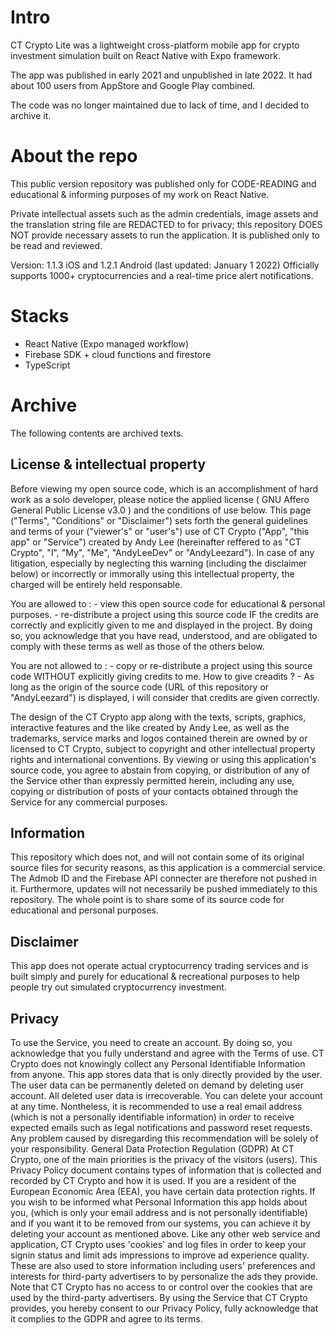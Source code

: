 # Intro

CT Crypto Lite was a lightweight cross-platform mobile app for crypto investment simulation built on React Native with Expo framework.

The app was published in early 2021 and unpublished in late 2022.
It had about 100 users from AppStore and Google Play combined.

The code was no longer maintained due to lack of time, and I decided to archive it.

# About the repo

This public version repository was published only for CODE-READING and educational & informing purposes of my work on React Native.

Private intellectual assets such as the admin credentials, image assets and the translation string file are REDACTED to for privacy; this repository DOES NOT provide necessary assets to run the application. It is published only to be read and reviewed.

Version: 1.1.3 iOS and 1.2.1 Android (last updated: January 1 2022)
Officially supports 1000+ cryptocurrencies and a real-time price alert notifications.

# Stacks

- React Native (Expo managed workflow)
- Firebase SDK + cloud functions and firestore
- TypeScript

# Archive

The following contents are archived texts.

## License & intellectual property

Before viewing my open source code, which is an accomplishment of hard work as a solo developer, please notice the applied license ( GNU Affero General Public License v3.0 ) and the conditions of use below.
This page ("Terms", "Conditions" or "Disclaimer") sets forth the general guidelines and terms of your ("viewer's" or "user's") use of CT Crypto ("App", "this app" or "Service") created by Andy Lee (hereinafter reffered to as "CT Crypto", "I", "My", "Me", "AndyLeeDev" or "AndyLeezard").
In case of any litigation, especially by neglecting this warning (including the disclaimer below) or incorrectly or immorally using this intellectual property, the charged will be entirely held responsable.

You are allowed to : - view this open source code for educational & personal purposes. - re-distribute a project using this source code IF the credits are correctly and explicitly given to me and displayed in the project.
By doing so, you acknowledge that you have read, understood, and are obligated to comply with these terms as well as those of the others below.

You are not allowed to : - copy or re-distribute a project using this source code WITHOUT explicitly giving credits to me.
How to give creadits ? - As long as the origin of the source code (URL of this repository or "AndyLeezard") is displayed, i will consider that credits are given correctly.

The design of the CT Crypto app along with the texts, scripts, graphics, interactive features and the like created by Andy Lee, as well as the trademarks, service marks and logos contained therein are owned by or licensed to CT Crypto, subject to copyright and other intellectual property rights and international conventions. By viewing or using this application's source code, you agree to abstain from copying, or distribution of any of the Service other than expressly permitted herein, including any use, copying or distribution of posts of your contacts obtained through the Service for any commercial purposes.

## Information

This repository which does not, and will not contain some of its original source files for security reasons, as this application is a commercial service. The Admob ID and the Firebase API connecter are therefore not pushed in it. Furthermore, updates will not necessarily be pushed immediately to this repository. The whole point is to share some of its source code for educational and personal purposes.

## Disclaimer

This app does not operate actual cryptocurrency trading services and is built simply and purely for educational & recreational purposes to help people try out simulated cryptocurrency investment.

## Privacy

To use the Service, you need to create an account. By doing so, you acknowledge that you fully understand and agree with the Terms of use.
CT Crypto does not knowingly collect any Personal Identifiable Information from anyone.
This app stores data that is only directly provided by the user. The user data can be permanently deleted on demand by deleting user account. All deleted user data is irrecoverable. You can delete your account at any time.
Nontheless, it is recommended to use a real email address (which is not a personally identifiable information) in order to receive expected emails such as legal notifications and password reset requests. Any problem caused by disregarding this recommendation will be solely of your responsibility.
General Data Protection Regulation (GDPR)
At CT Crypto, one of the main priorities is the privacy of the visitors (users). This Privacy Policy document contains types of information that is collected and recorded by CT Crypto and how it is used.
If you are a resident of the European Economic Area (EEA), you have certain data protection rights. If you wish to be informed what Personal Information this app holds about you, (which is only your email address and is not personally identifiable) and if you want it to be removed from our systems, you can achieve it by deleting your account as mentioned above.
Like any other web service and application, CT Crypto uses 'cookies' and log files in order to keep your signin status and limit ads impressions to improve ad experience quality. These are also used to store information including users' preferences and interests for third-party advertisers to by personalize the ads they provide.
Note that CT Crypto has no access to or control over the cookies that are used by the third-party advertisers. By using the Service that CT Crypto provides, you hereby consent to our Privacy Policy, fully acknowledge that it complies to the GDPR and agree to its terms.
